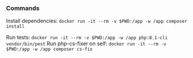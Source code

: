 ### Commands

Install dependencies:
`docker run -it --rm -v $PWD:/app -w /app composer install`

Run tests:
`docker run -it --rm -v $PWD:/app -w /app php:8.1-cli vendor/bin/pest`
Run php-cs-fixer on self:
`docker run -it --rm -v $PWD:/app -w /app composer cs-fix`
